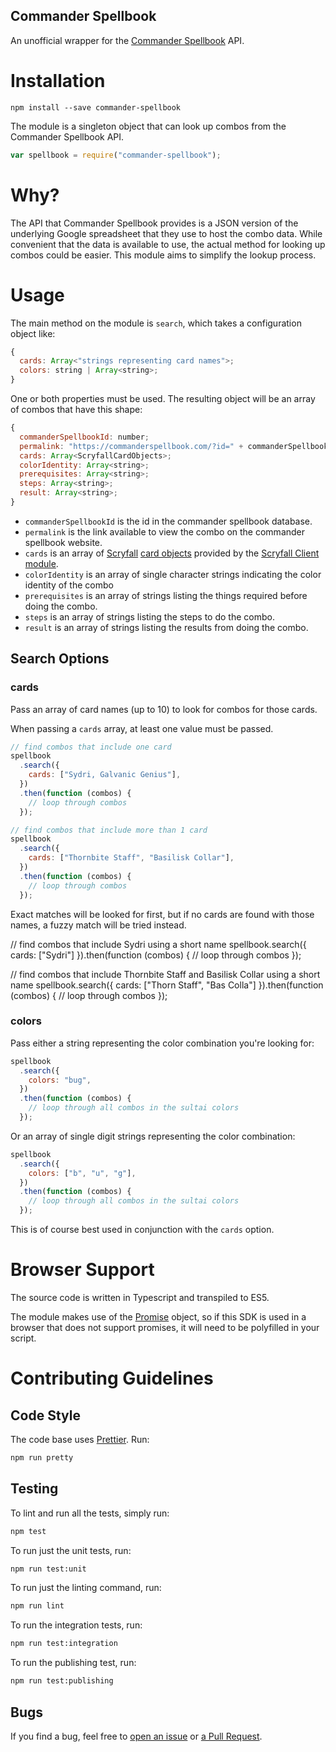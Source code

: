 ## Commander Spellbook

An unofficial wrapper for the [Commander Spellbook](https://commanderspellbook.com/) API.

# Installation

```
npm install --save commander-spellbook
```

The module is a singleton object that can look up combos from the Commander Spellbook API.

```js
var spellbook = require("commander-spellbook");
```

# Why?

The API that Commander Spellbook provides is a JSON version of the underlying Google spreadsheet that they use to host the combo data. While convenient that the data is available to use, the actual method for looking up combos could be easier. This module aims to simplify the lookup process.

# Usage

The main method on the module is `search`, which takes a configuration object like:

```js
{
  cards: Array<"strings representing card names">;
  colors: string | Array<string>;
}
```

One or both properties must be used. The resulting object will be an array of combos that have this shape:

```js
{
  commanderSpellbookId: number;
  permalink: "https://commanderspellbook.com/?id=" + commanderSpellbookId;
  cards: Array<ScryfallCardObjects>;
  colorIdentity: Array<string>;
  prerequisites: Array<string>;
  steps: Array<string>;
  result: Array<string>;
}
```

- `commanderSpellbookId` is the id in the commander spellbook database.
- `permalink` is the link available to view the combo on the commander spellbook website.
- `cards` is an array of [Scryfall](https://scryfall.com/) [card objects](https://scryfall.com/docs/api/cards) provided by the [Scryfall Client module](https://www.npmjs.com/package/scryfall-client).
- `colorIdentity` is an array of single character strings indicating the color identity of the combo
- `prerequisites` is an array of strings listing the things required before doing the combo.
- `steps` is an array of strings listing the steps to do the combo.
- `result` is an array of strings listing the results from doing the combo.

## Search Options

### cards

Pass an array of card names (up to 10) to look for combos for those cards.

When passing a `cards` array, at least one value must be passed.

```js
// find combos that include one card
spellbook
  .search({
    cards: ["Sydri, Galvanic Genius"],
  })
  .then(function (combos) {
    // loop through combos
  });

// find combos that include more than 1 card
spellbook
  .search({
    cards: ["Thornbite Staff", "Basilisk Collar"],
  })
  .then(function (combos) {
    // loop through combos
  });
```

Exact matches will be looked for first, but if no cards are found with those names, a fuzzy match will be tried instead.

// find combos that include Sydri using a short name
spellbook.search({
cards: ["Sydri"]
}).then(function (combos) {
// loop through combos
});

// find combos that include Thornbite Staff and Basilisk Collar using a short name
spellbook.search({
cards: ["Thorn Staff", "Bas Colla"]
}).then(function (combos) {
// loop through combos
});

### colors

Pass either a string representing the color combination you're looking for:

```js
spellbook
  .search({
    colors: "bug",
  })
  .then(function (combos) {
    // loop through all combos in the sultai colors
  });
```

Or an array of single digit strings representing the color combination:

```js
spellbook
  .search({
    colors: ["b", "u", "g"],
  })
  .then(function (combos) {
    // loop through all combos in the sultai colors
  });
```

This is of course best used in conjunction with the `cards` option.

# Browser Support

The source code is written in Typescript and transpiled to ES5.

The module makes use of the [Promise](https://developer.mozilla.org/en-US/docs/Web/JavaScript/Reference/Global_Objects/Promise) object, so if this SDK is used in a browser that does not support promises, it will need to be polyfilled in your script.

# Contributing Guidelines

## Code Style

The code base uses [Prettier](https://prettier.io/). Run:

```sh
npm run pretty
```

## Testing

To lint and run all the tests, simply run:

```sh
npm test
```

To run just the unit tests, run:

```sh
npm run test:unit
```

To run just the linting command, run:

```sh
npm run lint
```

To run the integration tests, run:

```sh
npm run test:integration
```

To run the publishing test, run:

```sh
npm run test:publishing
```

## Bugs

If you find a bug, feel free to [open an issue](https://github.com/crookedneighbor/commander-spellbook/issues/new) or [a Pull Request](https://github.com/crookedneighbor/commander-spellbook/compare).
